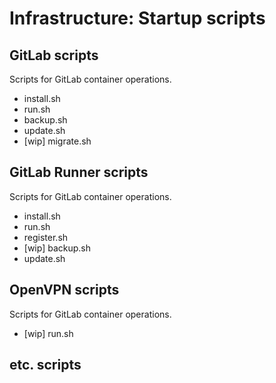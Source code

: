 # Infrastructure: Startup scripts

## GitLab scripts

Scripts for GitLab container operations.

* install.sh
* run.sh
* backup.sh
* update.sh
* [wip] migrate.sh

## GitLab Runner scripts

Scripts for GitLab container operations.

* install.sh
* run.sh
* register.sh
* [wip] backup.sh
* update.sh

## OpenVPN scripts

Scripts for GitLab container operations.

* [wip] run.sh

## etc. scripts

